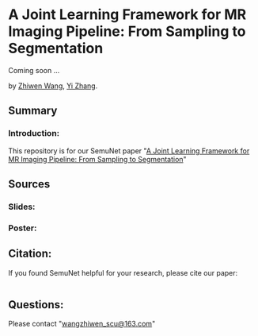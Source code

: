 # A Joint Learning Framework for MR Imaging Pipeline: From Sampling to Segmentation
Coming soon ... 

by [Zhiwen Wang](), [Yi Zhang](http://cs.scu.edu.cn/info/1121/9354.htm).

## Summary
### Introduction:
This repository is for our SemuNet paper "[A Joint Learning Framework for MR Imaging Pipeline: From Sampling to Segmentation]()"


## Sources
### Slides:
### Poster:

## Citation:
If you found SemuNet helpful for your research, please cite our paper:
```text

```

## Questions:
Please contact "wangzhiwen_scu@163.com"
